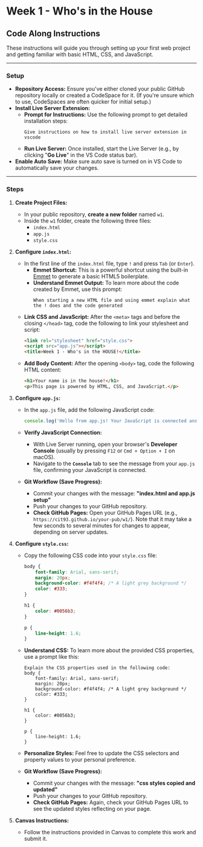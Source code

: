 # Week 1 - Who's in the House

## Code Along Instructions

These instructions will guide you through setting up your first web project and getting familiar with basic HTML, CSS, and JavaScript.

---

### Setup

* **Repository Access:** Ensure you've either cloned your public GitHub repository locally or created a CodeSpace for it. (If you're unsure which to use, CodeSpaces are often quicker for initial setup.)
* **Install Live Server Extension:**
    * **Prompt for Instructions:** Use the following prompt to get detailed installation steps:
        ```
        Give instructions on how to install live server extension in vscode
        ```
    * **Run Live Server:** Once installed, start the Live Server (e.g., by clicking "**Go Live**" in the VS Code status bar).
* **Enable Auto Save:** Make sure auto save is turned on in VS Code to automatically save your changes.

---

### Steps

1.  **Create Project Files:**
    * In your public repository, **create a new folder** named `w1`.
    * Inside the `w1` folder, create the following three files:
        * `index.html`
        * `app.js`
        * `style.css`

2.  **Configure `index.html`:**
    * In the first line of the `index.html` file, type `!` and press `Tab` (or `Enter`).
        * **Emmet Shortcut:** This is a powerful shortcut using the built-in [Emmet](https://docs.emmet.io/cheat-sheet/) to generate a basic HTML5 boilerplate.
        * **Understand Emmet Output:** To learn more about the code created by Emmet, use this prompt:
            ```
            When starting a new HTML file and using emmet explain what the ! does and the code generated
            ```
    * **Link CSS and JavaScript:** After the `<meta>` tags and before the closing `</head>` tag, code the following to link your stylesheet and script:
        ```html
        <link rel="stylesheet" href="style.css">
        <script src="app.js"></script>
        <title>Week 1 - Who's in the HOUSE!</title>
        ```
    * **Add Body Content:** After the opening `<body>` tag, code the following HTML content:
        ```html
        <h1>Your name is in the house!</h1>
        <p>This page is powered by HTML, CSS, and JavaScript.</p>
        ```

3.  **Configure `app.js`:**
    * In the `app.js` file, add the following JavaScript code:
        ```javascript
        console.log('Hello from app.js! Your JavaScript is connected and running!');
        ```
    * **Verify JavaScript Connection:**
        * With Live Server running, open your browser's **Developer Console** (usually by pressing `F12` or `Cmd + Option + I` on macOS).
        * Navigate to the **`Console`** tab to see the message from your `app.js` file, confirming your JavaScript is connected.

    * **Git Workflow (Save Progress):**
        * Commit your changes with the message: **"index.html and app.js setup"**
        * Push your changes to your GitHub repository.
        * **Check GitHub Pages:** Open your GitHub Pages URL (e.g., `https://cit93.github.io/your-pub/w1/`). Note that it may take a few seconds to several minutes for changes to appear, depending on server updates.

4.  **Configure `style.css`:**
    * Copy the following CSS code into your `style.css` file:
        ```css
        body {
            font-family: Arial, sans-serif;
            margin: 20px;
            background-color: #f4f4f4; /* A light grey background */
            color: #333;
        }

        h1 {
            color: #0056b3;
        }

        p {
            line-height: 1.6;
        }
        ```
    * **Understand CSS:** To learn more about the provided CSS properties, use a prompt like this:
        ```
        Explain the CSS properties used in the following code:
        body {
            font-family: Arial, sans-serif;
            margin: 20px;
            background-color: #f4f4f4; /* A light grey background */
            color: #333;
        }

        h1 {
            color: #0056b3;
        }

        p {
            line-height: 1.6;
        }
        ```
    * **Personalize Styles:** Feel free to update the CSS selectors and property values to your personal preference.

    * **Git Workflow (Save Progress):**
        * Commit your changes with the message: **"css styles copied and updated"**
        * Push your changes to your GitHub repository.
        * **Check GitHub Pages:** Again, check your GitHub Pages URL to see the updated styles reflecting on your page.

5.  **Canvas Instructions:**
    * Follow the instructions provided in Canvas to complete this work and submit it.